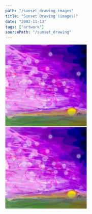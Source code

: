 ```yaml
---
path: "/sunset_drawing_images"
title: "Sunset Drawing (images)"
date: "2002-11-13"
tags: ["artwork"]
sourcePath: "/sunset_drawing"
---
```


 ![sunset_11_13_02.jpeg_hexagon.jpeg](sunset_11_13_02.jpeg_hexagon.jpeg) ![sunset_11_13_02.jpg_hexagon.jpeg](sunset_11_13_02.jpg_hexagon.jpeg)